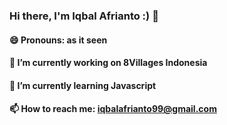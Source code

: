 ### Hi there, I'm Iqbal Afrianto :) 👋
#### 😄 Pronouns: as it seen
#### 🔭 I’m currently working on 8Villages Indonesia
#### 🌱 I’m currently learning Javascript
#### 📫 How to reach me: iqbalafrianto99@gmail.com

<!--
**IqbalAfrianto99/IqbalAfrianto99** is a ✨ _special_ ✨ repository because its `README.md` (this file) appears on your GitHub profile.

Here are some ideas to get you started:

- 🔭 I’m currently working on 8Villages Indonesia
- 🌱 I’m currently learning Javascript 
- 👯 I’m looking to collaborate on ...
- 🤔 I’m looking for help with ...
- 💬 Ask me about ...
- 📫 How to reach me: iqbalafrianto99@gmail.com
- 😄 Pronouns: as it seen 
- ⚡ Fun fact: ...
-->
